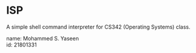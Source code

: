 # ISP
A simple shell command interpreter for CS342 (Operating Systems) class.   

name: Mohammed S. Yaseen   
id: 21801331